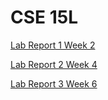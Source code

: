 # CSE 15L

[Lab Report 1 Week 2](https://encheng0706.github.io/cse15l-lab-reports/lab-report-1-week-2.html) <br>

[Lab Report 2 Week 4](lab-report-2-week-4.html) <br>

[Lab Report 3 Week 6](lab-report-3-week-6.html) <br>

